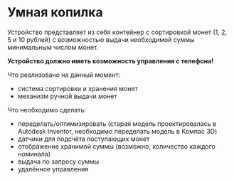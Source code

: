 # Умная копилка
Устройство представляет из себя контейнер с сортировкой монет (1, 2, 5 и 10 рублей) с возможностью выдачи необходимой суммы минимальным числом монет.

**Устройство должно иметь возможность управления с телефона!**

Что реализовано на данный момент:
- система сортировки и хранения монет
- механизм ручной выдачи монет

Что необходимо сделать:
- переделать/оптимизировать (старая модель проектировалась в Autodesk Inventor, необходимо переделать модель в Компас 3D)
- датчики для подсчёта поступающих монет
- отображение хранимой суммы (возможно, количество каждого номинала)
- выдача по запросу суммы
- удалённое управления

